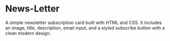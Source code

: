 # News-Letter
A simple newsletter subscription card built with HTML and CSS. It includes an image, title, description, email input, and a styled subscribe button with a clean modern design.
